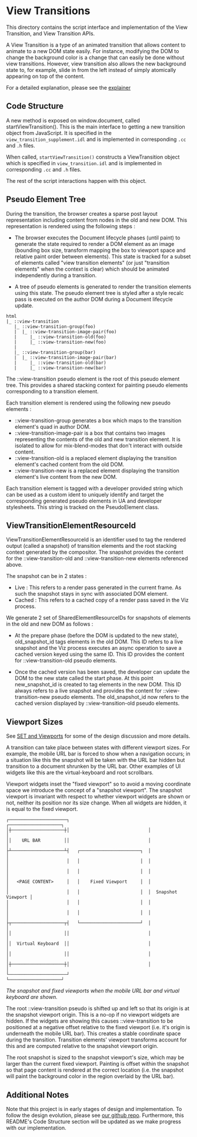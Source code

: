 # View Transitions

This directory contains the script interface and implementation of the View
Transition, and View Transition APIs.

A View Transition is a type of an animated transition that allows content to
animate to a new DOM state easily. For instance, modifying the DOM to change the
background color is a change that can easily be done without view
transitions. However, view transition also allows the new background state
to, for example, slide in from the left instead of simply atomically appearing
on top of the content.

For a detailed explanation, please see the
[explainer](https://github.com/WICG/view-transitions/blob/main/README.md)

## Code Structure

A new method is exposed on window.document, called startViewTransition(). This is
the main interface to getting a new transition object from JavaScript. It is
specified in the `view_transition_supplement.idl` and is implemented in
corresponding `.cc` and `.h` files.

When called, `startViewTransition()` constructs a ViewTransition object which
is specified in `view_transition.idl` and is implemented in corresponding
`.cc` and `.h` files.

The rest of the script interactions happen with this object.

## Pseudo Element Tree

During the transition, the browser creates a sparse post layout representation
including content from nodes in the old and new DOM. This representation is
rendered using the following steps :

- The browser executes the Document lifecycle phases (until paint) to generate
  the state required to render a DOM element as an image (bounding box size,
  transform mapping the box to viewport space and relative paint order between
  elements). This state is tracked for a subset of elements called "view
  transition elements" (or just "transition elements" when the context is clear)
  which should be animated independently during a transition.

- A tree of pseudo elements is generated to render the transition elements using
  this state. The pseudo element tree is styled after a style recalc pass is
  executed on the author DOM during a Document lifecycle update.

``` text
html
|_ ::view-transition
   |_ ::view-transition-group(foo)
   |  |_ ::view-transition-image-pair(foo)
   |     |_ ::view-transition-old(foo)
   |     |_ ::view-transition-new(foo)
   |
   |_ ::view-transition-group(bar)
   |  |_ ::view-transition-image-pair(bar)
   |     |_ ::view-transition-old(bar)
   |     |_ ::view-transition-new(bar)
```

The ::view-transition pseudo element is the root of this pseudo element tree. This
provides a shared stacking context for painting pseudo elements corresponding to
a transition element.

Each transition element is rendered using the following new pseudo elements :

- ::view-transition-group generates a box which maps to the transition element's
quad in author DOM.
- ::view-transition-image-pair is a box that contains two images representing
the contents of the old and new transition element. It is isolated to allow for
mix-blend-modes that don't interact with outside content.
- ::view-transition-old is a replaced element displaying the transition
element's cached content from the old DOM.
- ::view-transition-new is a replaced element displaying the
transition element's live content from the new DOM.

Each transition element is tagged with a developer provided string which can be
used as a custom ident to uniquely identify and target the corresponding
generated pseudo elements in UA and developer stylesheets. This string is
tracked on the PseudoElement class.

## ViewTransitionElementResourceId
ViewTransitionElementResourceId is an identifier used to tag the rendered output (called
a snapshot) of transition elements and the root stacking context generated by the
compositor. The snapshot provides the content for the ::view-transition-old
and ::view-transition-new elements referenced above.

The snapshot can be in 2 states :

* Live : This refers to a render pass generated in the current frame. As such
the snapshot stays in sync with associated DOM element.
* Cached : This refers to a cached copy of a render pass saved in the Viz
process.

We generate 2 set of SharedElementResourceIDs for snapshots of elements in the
old and new DOM as follows :

* At the prepare phase (before the DOM is updated to the new state),
old_snapshot_id tags elements in the old DOM. This ID refers to a live snapshot
and the Viz process executes an async operation to save a cached version keyed
using the same ID. This ID provides the content for ::view-transition-old
pseudo elements.

* Once the cached version has been saved, the developer can update the DOM to
the new state called the start phase. At this point new_snapshot_id is created
to tag elements in the new DOM. This ID always refers to a live snapshot and
provides the content for ::view-transition-new pseudo elements. The
old_snapshot_id now refers to the cached version displayed by
::view-transition-old pseudo elements.

## Viewport Sizes

See [SET and Viewports](https://docs.google.com/document/d/1UAxgN6fWDiUUsSlBOksxn3UEQ7GStjMbW8LT-UPvTdQ/edit?usp=sharing)
for some of the design discussion and more details.

A transition can take place between states with different viewport sizes. For
example, the mobile URL bar is forced to show when a navigation occurs; in a
situation like this the snapshot will be taken with the URL bar hidden but
transition to a document shrunken by the URL bar. Other examples of UI widgets
like this are the virtual-keyboard and root scrollbars.

Viewport widgets inset the "fixed viewport" so to avoid a moving coordinate
space we introduce the concept of a "snapshot viewport". The snapshot viewport
is invariant with respect to whether viewport widgets are shown or not, neither
its position nor its size change. When all widgets are hidden, it is equal to
the fixed viewport.

``` text
┌──────────────────────┐                              ┌────────────────────┐
│┼────────────────────┼│                              │                    │
││    URL BAR         ││                              │                    │
├┴────────────────────┴┤   ┌───────────────────────┐  │                    │
│                      │   │                       │  │                    │
│                      │   │                       │  │                    │
│   <PAGE CONTENT>     │   │    Fixed Viewport     │  │                    │
│                      │   │                       │  │  Snapshot Viewport │
│                      │   │                       │  │                    │
│                      │   │                       │  │                    │
├┬────────────────────┬┤   └───────────────────────┘  │                    │
││                    ││                              │                    │
││  Virtual Keyboard  ││                              │                    │
││                    ││                              │                    │
│┼────────────────────┼│                              │                    │
└──────────────────────┘                              └────────────────────┘
```
_The snapshot and fixed viewports when the mobile URL bar and virtual keyboard
are shown._

The root ::view-transition pseudo is shifted up and left so that its origin is
at the snapshot viewport origin. This is a no-op if no viewport widgets are
hidden. If the widgets are showing this causes ::view-transition to be
positioned at a negative offset relative to the fixed viewport (i.e. it's origin
is underneath the mobile URL bar). This creates a stable coordinate space during
the transition. Transition elements' viewport transforms account for this and
are computed relative to the snapshot viewport origin.

The root snapshot is sized to the snapshot viewport's size, which may be larger
than the current fixed viewport. Painting is offset within the snapshot so that
page content is rendered at the correct location (i.e. the snapshot will paint
the background color in the region overlaid by the URL bar).


## Additional Notes

Note that this project is in early stages of design and implementation. To
follow the design evolution, please see [our github
repo](https://github.com/WICG/view-transitions/). Furthermore, this
README's Code Structure section will be updated as we make progress with our
implementation.
